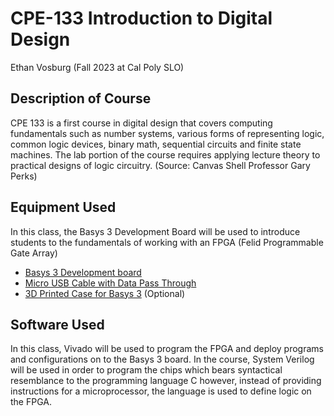 # CPE-133 Introduction to Digital Design

Ethan Vosburg (Fall 2023 at Cal Poly SLO)

## Description of Course

CPE 133 is a first course in digital design that covers computing fundamentals such as number systems, various forms of representing logic, common logic devices, binary math, sequential circuits and finite state machines. The lab portion of the course requires applying lecture theory to practical designs of logic circuitry. (Source: Canvas Shell Professor Gary Perks)

## Equipment Used
In this class, the Basys 3 Development Board will be used to introduce students to the fundamentals of working with an FPGA (Felid Programmable Gate Array)

- [Basys 3 Development board](https://digilent.com/shop/basys-3-artix-7-fpga-trainer-board-recommended-for-introductory-users/)
- [Micro USB Cable with Data Pass Through](https://www.amazon.com/AmazonBasics-Male-Micro-Cable-Black/dp/B0711PVX6Z/?th=1)
- [3D Printed Case for Basys 3](https://www.thingiverse.com/thing:3094814/makes) (Optional)

## Software Used

In this class, Vivado will be used to program the FPGA and deploy programs and configurations on to the Basys 3 board. In the course, System Verilog will be used in order to program the chips which bears syntactical resemblance to the programming language C however, instead of providing instructions for a microprocessor, the language is used to define logic on the FPGA.
